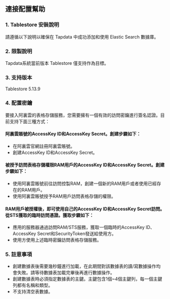 ## **連接配置幫助**
### **1. Tablestore 安裝說明**
請遵循以下說明以確保在 Tapdata 中成功添加和使用 Elastic Search 數據庫。
### **2. 限製說明**
Tapdata系統當前版本 Tablestore 僅支持作為目標。

### **3. 支持版本**
Tablestore 5.13.9
### **4. 配置密鑰**
要接入阿裏雲的表格存儲服務，您需要擁有一個有效的訪問密鑰進行簽名認證。目前支持下面三種方式：

#### 阿裏雲賬號的AccessKey ID和AccessKey Secret。創建步驟如下：
* 在阿裏雲官網註冊阿裏雲賬號。
* 創建AccessKey ID和AccessKey Secret。
#### 被授予訪問表格存儲權限RAM用戶的AccessKey ID和AccessKey Secret。創建步驟如下：
* 使用阿裏雲賬號前往訪問控製RAM，創建一個新的RAM用戶或者使用已經存在的RAM用戶。
* 使用阿裏雲賬號授予RAM用戶訪問表格存儲的權限。
#### RAM用戶被授權後，即可使用自己的AccessKey ID和AccessKey Secret訪問。從STS獲取的臨時訪問憑證。獲取步驟如下：
* 應用的服務器通過訪問RAM/STS服務，獲取一個臨時的AccessKey ID、AccessKey Secret和SecurityToken發送給使用方。
* 使用方使用上述臨時密鑰訪問表格存儲服務。

### **5. 註意事項**
* 創建數據表後需要幾秒鐘進行加載，在此期間對該數據表的讀/寫數據操作均會失敗。請等待數據表加載完畢後再進行數據操作。
* 創建數據表時必須指定數據表的主鍵。主鍵包含1個~4個主鍵列，每一個主鍵列都有名稱和類型。
* 不支持清空表數據。